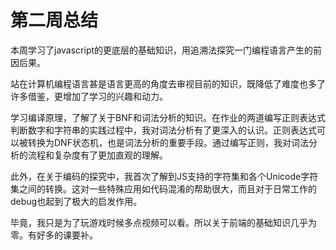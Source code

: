 # 第二周总结
本周学习了javascript的更底层的基础知识，用追溯法探究一门编程语言产生的前因后果。

站在计算机编程语言甚是语言更高的角度去审视目前的知识，既降低了难度也多了许多借鉴，更增加了学习的兴趣和动力。

学习编译原理，了解了关于BNF和词法分析的知识。在作业的两道编写正则表达式判断数字和字符串的实践过程中，我对词法分析有了更深入的认识。正则表达式可以被转换为DNF状态机，也是词法分析的重要手段。通过编写正则，我对词法分析的流程和复杂度有了更加直观的理解。

此外，在关于编码的探究中，我首次了解到JS支持的字符集和各个Unicode字符集之间的转换。这对一些特殊应用如代码混淆的帮助很大，而且对于日常工作的debug也起到了极大的启发作用。

毕竟，我只是为了玩游戏时候多点视频可以看。所以关于前端的基础知识几乎为零。有好多的课要补。
